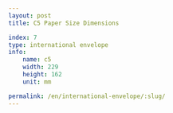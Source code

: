 ```yaml
---
layout: post
title: C5 Paper Size Dimensions

index: 7
type: international envelope
info:
    name: c5
    width: 229
    height: 162
    unit: mm

permalink: /en/international-envelope/:slug/
---
```



